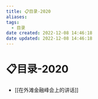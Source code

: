 ```yaml
---
title: 📋目录-2020
aliases:
tags:
  - 目录
date created: 2022-12-08 14:46:18
date updated: 2022-12-08 14:46:18
---
```


# 📋目录-2020

- [[在外滩金融峰会上的讲话]]
